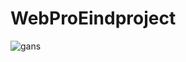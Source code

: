 # WebProEindproject

<img src="https://www.meme-arsenal.com/memes/a7d01f3626f9d9d297720994a0acbe2a.jpg"
     alt="gans"
     style="float: left; margin-right: 10px;" />
